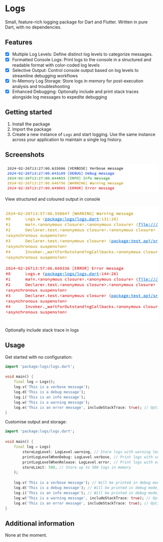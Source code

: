 # Logs
Small, feature-rich logging package for Dart and Flutter.
Written in pure Dart, with no dependencies.

## Features

- [x] Multiple Log Levels: Define distinct log levels to categorize messages.
- [x] Formatted Console Logs: Print logs to the console in a structured and readable format with color-coded log levels
- [x] Selective Output: Control console output based on log levels to streamline debugging workflows
- [x] In-Memory Log Storage: Store logs in memory for post-execution analysis and troubleshooting
- [x] Enhanced Debugging: Optionally include and print stack traces alongside log messages to expedite debugging

## Getting started

1. Install the package
2. Import the package
3. Create a new instance of `Logs` and start logging. Use the same instance across your application to maintain a single log history.

## Screenshots
![View structured and coloured output in console](extra/images/coloured_output.png)

View structured and coloured output in console

![Optionally include stack trace in logs](extra/images/traces.png)

Optionally include stack trace in logs

## Usage

Get started with no configuration:

```dart
import 'package:logs/logs.dart';

void main() {
    final log = Logs();
    log.v('This is a verbose message');
    log.d('This is a debug message');
    log.i('This is an info message');
    log.w('This is a warning message');
    log.e('This is an error message', includeStackTrace: true); // Optionally include stack trace
}
```

Customise output and storage:

```dart
import 'package:logs/logs.dart';

void main() {
    final log = Logs(
        storeLogLevel: LogLevel.warning, // Store logs with warning level and above
        printLogLevelWhenDebug: LogLevel.verbose, // Print logs with verbose level and above in debug mode
        printLogLevelWhenRelease: LogLevel.error, // Print logs with error level and above in release mode
        storeLimit: 500, // Store up to 500 logs in memory
    );

    log.v('This is a verbose message'); // Will be printed in debug mode, but not stored
    log.d('This is a debug message'); // Will be printed in debug mode, but not stored
    log.i('This is an info message'); // Will be printed in debug mode, but not stored
    log.w('This is a warning message', includeStackTrace: true); // Optionally include stack trace
    log.e('This is an error message', includeStackTrace: true); // Optionally include stack trace
}
```

## Additional information
None at the moment.
